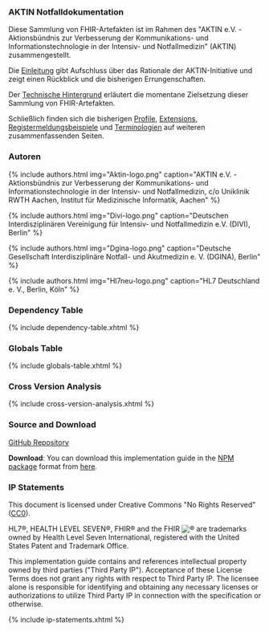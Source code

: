 ### AKTIN Notfalldokumentation

Diese Sammlung von FHIR-Artefakten ist im Rahmen des "AKTIN e.V. - Aktionsbündnis zur Verbesserung der Kommunikations- und Informationstechnologie in der Intensiv- und Notfallmedizin" (AKTIN) zusammengestellt.

Die [Einleitung](introduction.html) gibt Aufschluss über das Rationale der AKTIN-Initiative und zeigt einen Rückblick und die bisherigen Errungenschaften.

Der [Technische Hintergrund](technicalbackground.html) erläutert die momentane Zielsetzung dieser Sammlung von FHIR-Artefakten.

Schließlich finden sich die bisherigen [Profile](profiles.html), [Extensions](extensions.html), [Registermeldungsbeispiele](registrymessages.html) und [Terminologien](terminology.html) auf weiteren zusammenfassenden Seiten.

### Autoren

{% include authors.html img="Aktin-logo.png" caption="AKTIN e.V. - Aktionsbündnis zur Verbesserung der Kommunikations- und Informationstechnologie in der Intensiv- und Notfallmedizin, c/o Uniklinik RWTH Aachen, Institut für Medizinische Informatik, Aachen" %}

{% include authors.html img="Divi-logo.png" caption="Deutschen Interdisziplinären Vereinigung für Intensiv- und Notfallmedizin e.V. (DIVI), Berlin" %}

{% include authors.html img="Dgina-logo.png" caption="Deutsche Gesellschaft Interdisziplinäre Notfall- und Akutmedizin e. V. (DGINA), Berlin" %}

{% include authors.html img="Hl7neu-logo.png" caption="HL7 Deutschland e. V., Berlin, Köln" %}

### Dependency Table

{% include dependency-table.xhtml %}

### Globals Table

{% include globals-table.xhtml %}

### Cross Version Analysis

{% include cross-version-analysis.xhtml %}

### Source and Download

[GitHub Repository](https://github.com/x/y/z)

**Download**: You can download this implementation guide in the [NPM package](https://confluence.hl7.org/display/FHIR/NPM+Package+Specification) format from [here](package.tgz).

### IP Statements

This document is licensed under Creative Commons "No Rights Reserved" ([CC0](https://creativecommons.org/publicdomain/zero/1.0/)).

HL7®, HEALTH LEVEL SEVEN®, FHIR® and the FHIR <img src="icon-fhir-16.png" style="float: none; margin: 0px; padding: 0px; vertical-align: bottom"/>&reg; are trademarks owned by Health Level Seven International, registered with the United States Patent and Trademark Office.

This implementation guide contains and references intellectual property owned by third parties ("Third Party IP"). Acceptance of these License Terms does not grant any rights with respect to Third Party IP. The licensee alone is responsible for identifying and obtaining any necessary licenses or authorizations to utilize Third Party IP in connection with the specification or otherwise.

{% include ip-statements.xhtml %}

<p> </p>